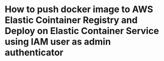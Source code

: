 # How to push docker image to AWS Elastic Cointainer Registry and Deploy on Elastic Container Service using IAM user as admin authenticator
